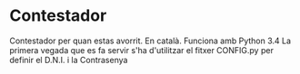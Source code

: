 # Contestador
Contestador per quan estas avorrit. En català.
Funciona amb Python 3.4
La primera vegada que es fa servir s'ha d'utilitzar el fitxer CONFIG.py per definir el D.N.I. i la Contrasenya
